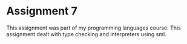 # Assignment 7

This assignment was part of my programming languages course. This assignment dealt with type checking and interpreters using sml.

